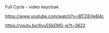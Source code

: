 Full Cycle - video keycloak

https://www.youtube.com/watch?v=lBTZjEHeB4c

https://youtu.be/6vu5SkEMG-w?t=3622
